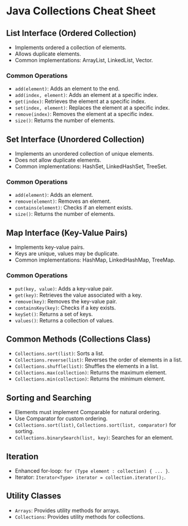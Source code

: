 # Java Collections Cheat Sheet

## List Interface (Ordered Collection)
- Implements ordered a collection of elements.
- Allows duplicate elements.
- Common implementations: ArrayList, LinkedList, Vector.

### Common Operations
- `add(element)`: Adds an element to the end.
- `add(index, element)`: Adds an element at a specific index.
- `get(index)`: Retrieves the element at a specific index.
- `set(index, element)`: Replaces the element at a specific index.
- `remove(index)`: Removes the element at a specific index.
- `size()`: Returns the number of elements.

## Set Interface (Unordered Collection)
- Implements an unordered collection of unique elements.
- Does not allow duplicate elements.
- Common implementations: HashSet, LinkedHashSet, TreeSet.

### Common Operations
- `add(element)`: Adds an element.
- `remove(element)`: Removes an element.
- `contains(element)`: Checks if an element exists.
- `size()`: Returns the number of elements.

## Map Interface (Key-Value Pairs)
- Implements key-value pairs.
- Keys are unique, values may be duplicate.
- Common implementations: HashMap, LinkedHashMap, TreeMap.

### Common Operations
- `put(key, value)`: Adds a key-value pair.
- `get(key)`: Retrieves the value associated with a key.
- `remove(key)`: Removes the key-value pair.
- `containsKey(key)`: Checks if a key exists.
- `keySet()`: Returns a set of keys.
- `values()`: Returns a collection of values.

## Common Methods (Collections Class)
- `Collections.sort(list)`: Sorts a list.
- `Collections.reverse(list)`: Reverses the order of elements in a list.
- `Collections.shuffle(list)`: Shuffles the elements in a list.
- `Collections.max(collection)`: Returns the maximum element.
- `Collections.min(collection)`: Returns the minimum element.

## Sorting and Searching
- Elements must implement Comparable for natural ordering.
- Use Comparator for custom ordering.
- `Collections.sort(list)`, `Collections.sort(list, comparator)` for sorting.
- `Collections.binarySearch(list, key)`: Searches for an element.

## Iteration
- Enhanced for-loop: `for (Type element : collection) { ... }`.
- Iterator: `Iterator<Type> iterator = collection.iterator();`.

## Utility Classes
- `Arrays`: Provides utility methods for arrays.
- `Collections`: Provides utility methods for collections.
